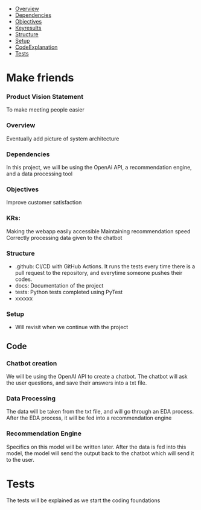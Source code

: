   - [Overview](#Overview)
  - [Dependencies](#Dependencies)
  - [Objectives](#Objectives)
  - [Keyresults](#KRs)
  - [Structure](#Structure)
  - [Setup](#Setup)
  - [CodeExplanation](#Code)
  - [Tests](#Tests)


# Make friends
### Product Vision Statement
  To make meeting people easier 

### Overview
  Eventually add picture of system architecture


### Dependencies
  In this project, we will be using the OpenAi API, a recommendation engine, and a data processing tool

### Objectives
   Improve customer satisfaction
### KRs:
   Making the webapp easily accessible
   Maintaining recommendation speed
   Correctly processing data given to the chatbot


### Structure
* .github: CI/CD with GitHub Actions. It runs the tests every time there is a pull request to the repository, and everytime someone pushes their codes.
* docs: Documentation of the project
* tests: Python tests completed using PyTest
* xxxxxx

### Setup
* Will revisit when we continue with the project

## Code
### Chatbot creation
  We will be using the OpenAI API to create a chatbot. The chatbot will ask the user questions, and save their answers into a txt file.
### Data Processing
  The data will be taken from the txt file, and will go through an EDA process. After the EDA process, it will be fed into a recommendation engine
### Recommendation Engine
  Specifics on this model will be written later. After the data is fed into this model, the model will send the output back to the chatbot which will send it to the user.

# Tests
  The tests will be explained as we start the coding foundations
